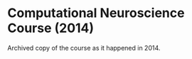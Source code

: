 Computational Neuroscience Course (2014)
========================================

Archived copy of the course as it happened in 2014.

